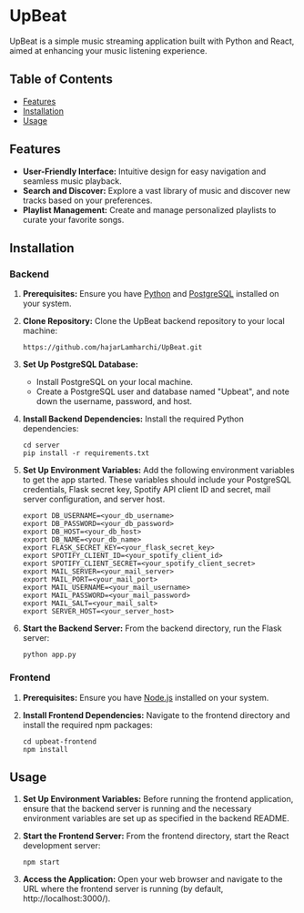 # UpBeat

UpBeat is a simple music streaming application built with Python and React, aimed at enhancing your music listening experience.

## Table of Contents

- [Features](#features)
- [Installation](#installation)
- [Usage](#usage)

## Features

- **User-Friendly Interface:** Intuitive design for easy navigation and seamless music playback.
- **Search and Discover:** Explore a vast library of music and discover new tracks based on your preferences.
- **Playlist Management:** Create and manage personalized playlists to curate your favorite songs.

## Installation

### Backend

1. **Prerequisites:** Ensure you have [Python](https://www.python.org/) and [PostgreSQL](https://www.postgresql.org/) installed on your system.

2. **Clone Repository:** Clone the UpBeat backend repository to your local machine:
    ```
    https://github.com/hajarLamharchi/UpBeat.git
    ```

3. **Set Up PostgreSQL Database:**

    - Install PostgreSQL on your local machine.
    - Create a PostgreSQL user and database named "Upbeat", and note down the username, password, and host.


4. **Install Backend Dependencies:** Install the required Python dependencies:
    ```
    cd server 
    pip install -r requirements.txt
    ```

5. **Set Up Environment Variables:** Add the following environment variables to get the app started. These variables should include your PostgreSQL credentials, Flask secret key, Spotify API client ID and secret, mail server configuration, and server host.
    ```
    export DB_USERNAME=<your_db_username>
    export DB_PASSWORD=<your_db_password>
    export DB_HOST=<your_db_host>
    export DB_NAME=<your_db_name>
    export FLASK_SECRET_KEY=<your_flask_secret_key>
    export SPOTIFY_CLIENT_ID=<your_spotify_client_id>
    export SPOTIFY_CLIENT_SECRET=<your_spotify_client_secret>
    export MAIL_SERVER=<your_mail_server>
    export MAIL_PORT=<your_mail_port>
    export MAIL_USERNAME=<your_mail_username>
    export MAIL_PASSWORD=<your_mail_password>
    export MAIL_SALT=<your_mail_salt>
    export SERVER_HOST=<your_server_host>
    ```

6. **Start the Backend Server:** From the backend directory, run the Flask server:
    ```
    python app.py
    ```

### Frontend

1. **Prerequisites:** Ensure you have [Node.js](https://nodejs.org/) installed on your system.

2. **Install Frontend Dependencies:** Navigate to the frontend directory and install the required npm packages:
    ```
    cd upbeat-frontend
    npm install
    ```

## Usage

1. **Set Up Environment Variables:** Before running the frontend application, ensure that the backend server is running and the necessary environment variables are set up as specified in the backend README.

2. **Start the Frontend Server:** From the frontend directory, start the React development server:
    ```
    npm start
    ```

3. **Access the Application:** Open your web browser and navigate to the URL where the frontend server is running (by default, http://localhost:3000/).
